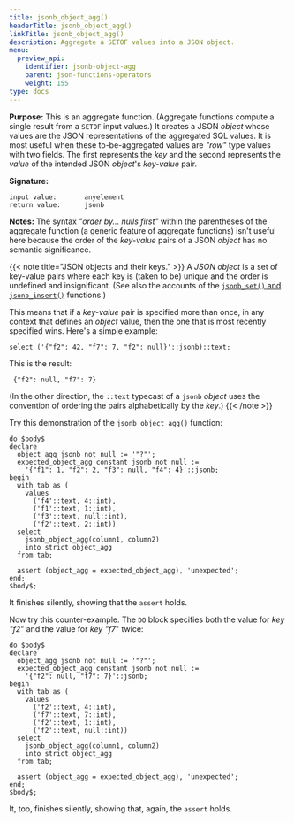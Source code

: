 ```yaml
---
title: jsonb_object_agg()
headerTitle: jsonb_object_agg()
linkTitle: jsonb_object_agg()
description: Aggregate a SETOF values into a JSON object.
menu:
  preview_api:
    identifier: jsonb-object-agg
    parent: json-functions-operators
    weight: 155
type: docs
---
```


**Purpose:** This is an aggregate function. (Aggregate functions compute a single result from a `SETOF` input values.) It creates a JSON _object_ whose values are the JSON representations of the aggregated SQL values. It is most useful when these to-be-aggregated values are _"row"_ type values with two fields. The first represents the _key_ and the second represents the _value_ of the intended JSON _object_'s _key-value_ pair.

**Signature:**

```
input value:       anyelement
return value:      jsonb
```

**Notes:** The syntax _"order by... nulls first"_ within the parentheses of the aggregate function (a generic feature of aggregate functions) isn't useful here because the order of the _key-value_ pairs of a JSON _object_ has no semantic significance.

{{< note title="JSON objects and their keys." >}}
A _JSON object_ is a set of key-value pairs where each key is (taken to be) unique and the order is undefined and insignificant. (See also the accounts of the [`jsonb_set()` and `jsonb_insert()`](../jsonb-set-jsonb-insert) functions.)

This means that if a _key-value_ pair is specified more than once, in any context that defines an _object_ value, then the one that is most recently specified wins. Here's a simple example:

```plpgsql
select ('{"f2": 42, "f7": 7, "f2": null}'::jsonb)::text;
```
This is the result:

```output
 {"f2": null, "f7": 7}
```
(In the other direction, the `::text` typecast of a `jsonb` _object_ uses the convention of ordering the pairs alphabetically by the _key_.)
{{< /note >}}

Try this demonstration of the `jsonb_object_agg()` function:

```plpgsql
do $body$
declare
  object_agg jsonb not null := '"?"';
  expected_object_agg constant jsonb not null :=
    '{"f1": 1, "f2": 2, "f3": null, "f4": 4}'::jsonb;
begin
  with tab as (
    values
      ('f4'::text, 4::int),
      ('f1'::text, 1::int),
      ('f3'::text, null::int),
      ('f2'::text, 2::int))
  select
    jsonb_object_agg(column1, column2)
    into strict object_agg
  from tab;

  assert (object_agg = expected_object_agg), 'unexpected';
end;
$body$;
```

It finishes silently, showing that the `assert` holds.

Now try this counter-example. The `DO` block specifies both the value for _key "f2_" and the value for _key "f7_" twice:

```plpgsql
do $body$
declare
  object_agg jsonb not null := '"?"';
  expected_object_agg constant jsonb not null :=
    '{"f2": null, "f7": 7}'::jsonb;
begin
  with tab as (
    values
      ('f2'::text, 4::int),
      ('f7'::text, 7::int),
      ('f2'::text, 1::int),
      ('f2'::text, null::int))
  select
    jsonb_object_agg(column1, column2)
    into strict object_agg
  from tab;

  assert (object_agg = expected_object_agg), 'unexpected';
end;
$body$;
```

It, too, finishes silently, showing that, again,  the `assert` holds.